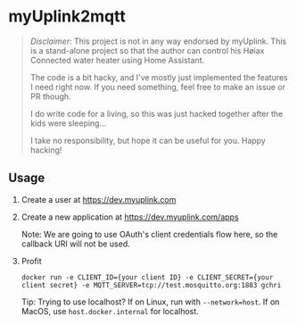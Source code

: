 # myUplink2mqtt

> *Disclaimer:*
> This project is not in any way endorsed by myUplink.
> This is a stand-alone project so that the author can control his Høiax Connected water heater using Home Assistant.
> 
> The code is a bit hacky, and I've mostly just implemented the features I need right now.
> If you need something, feel free to make an issue or PR though.
> 
> I do write code for a living, so this was just hacked together after the kids were sleeping...
> 
> I take no responsibility, but hope it can be useful for you.
> Happy hacking!

## Usage

1. Create a user at https://dev.myuplink.com

2. Create a new application at https://dev.myuplink.com/apps

   Note: We are going to use OAuth's client credentials flow here, so the callback URI will not be used.

3. Profit

   ```shell
   docker run -e CLIENT_ID={your client ID} -e CLIENT_SECRET={your client secret} -e MQTT_SERVER=tcp://test.mosquitto.org:1883 gchri
   ```
   
   Tip: Trying to use localhost? If on Linux, run with `--network=host`. If on MacOS, use `host.docker.internal` for localhost.
